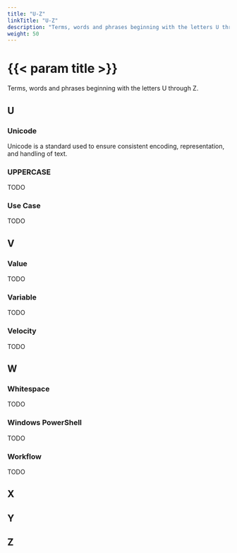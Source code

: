 ```yaml
---
title: "U-Z"
linkTitle: "U-Z"
description: "Terms, words and phrases beginning with the letters U through Z."
weight: 50
---
```


# {{< param title >}}

Terms, words and phrases beginning with the letters U through Z.

## U

### Unicode

Unicode is a standard used to ensure consistent encoding, representation, and handling of text.

### UPPERCASE

TODO

### Use Case

TODO

## V

### Value

TODO

### Variable

TODO

### Velocity

TODO

## W

### Whitespace

TODO

### Windows PowerShell

TODO

### Workflow

TODO

## X

## Y

## Z
